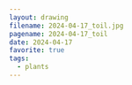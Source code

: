 ```yaml
---
layout: drawing
filename: 2024-04-17_toil.jpg
pagename: 2024-04-17_toil
date: 2024-04-17
favorite: true
tags:
  - plants
---
```

